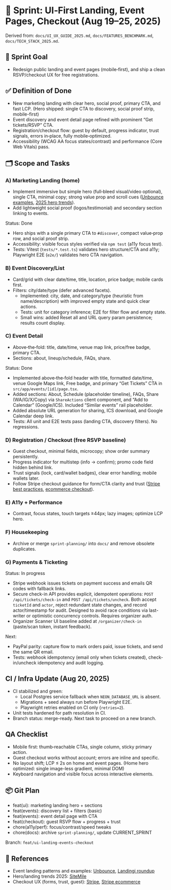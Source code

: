 # 🚀 Sprint: UI‑First Landing, Event Pages, Checkout (Aug 19–25, 2025)

Derived from: `docs/UI_UX_GUIDE_2025.md`, `docs/FEATURES_BENCHMARK.md`, `docs/TECH_STACK_2025.md`.

## 🎯 Sprint Goal

- Redesign public landing and event pages (mobile‑first), and ship a clean RSVP/checkout UX for free registrations.

## ✅ Definition of Done

- New marketing landing with clear hero, social proof, primary CTA, and fast LCP. (Hero shipped: single CTA to discovery, social proof strip, mobile-first)
- Event discovery and event detail page refined with prominent “Get tickets/RSVP” CTA.
- Registration/checkout flow: guest by default, progress indicator, trust signals, errors in‑place, fully mobile‑optimized.
- Accessibility (WCAG AA focus states/contrast) and performance (Core Web Vitals) pass.

## 🗂 Scope and Tasks

### A) Marketing Landing (home)

- Implement immersive but simple hero (full‑bleed visual/video optional), single CTA, minimal copy; strong value prop and scroll cues ([Unbounce examples](https://unbounce.com/landing-page-examples/event-landing-page-examples/), [2025 hero trends](https://sitemile.com/best-hero-marquee-design-trends-for-2025-make-your-website-stand-out/)).
- Add lightweight social proof (logos/testimonial) and secondary section linking to events.

Status: Done

- Hero ships with a single primary CTA to `#discover`, compact value‑prop row, and social proof strip.
- Accessibility: visible focus styles verified via `npm test` (a11y focus test).
- Tests: Vitest (`tests/*.test.ts`) validates hero structure/CTA and a11y; Playwright E2E (`e2e/`) validates hero CTA navigation.

### B) Event Discovery/List

- Card/grid with clear date/time, title, location, price badge; mobile cards first.
- Filters: city/date/type (defer advanced facets).
  - Implemented: city, date, and category/type (heuristic from name/description) with improved empty state and quick clear actions.
  - Tests: unit for category inference; E2E for filter flow and empty state.
  - Small wins: added Reset all and URL query param persistence; results count display.

### C) Event Detail

- Above‑the‑fold: title, date/time, venue map link, price/free badge, primary CTA.
- Sections: about, lineup/schedule, FAQs, share.

Status: Done

- Implemented above‑the‑fold header with title, formatted date/time, venue Google Maps link, Free badge, and primary “Get Tickets” CTA in `src/app/events/[id]/page.tsx`.
- Added sections: About, Schedule (placeholder timeline), FAQs, Share (WA/IG/X/Copy) via `ShareActions` client component, and “Add to Calendar” (Google/ICS). Included “Similar events” rail placeholder.
- Added absolute URL generation for sharing, ICS download, and Google Calendar deep link.
- Tests: All unit and E2E tests pass (landing CTA, discovery filters). No regressions.

### D) Registration / Checkout (free RSVP baseline)

- Guest checkout, minimal fields, microcopy; show order summary persistently.
- Progress indicator for multistep (info → confirm); promo code field hidden behind link.
- Trust signals (lock, card/wallet badges), clear error handling; mobile wallets later.
- Follow Stripe checkout guidance for form/CTA clarity and trust ([Stripe best practices](https://stripe.com/resources/more/checkout-screen-best-practices), [ecommerce checkout](https://stripe.com/resources/more/ecommerce-checkout-best-practices)).

### E) A11y + Performance

- Contrast, focus states, touch targets ≥44px; lazy images; optimize LCP hero.

### F) Housekeeping

- Archive or merge `sprint-planning/` into `docs/` and remove obsolete duplicates.

### G) Payments & Ticketing

Status: In progress

- Stripe webhook issues tickets on payment success and emails QR codes with fallback links.
- Secure check-in API provides explicit, idempotent operations: `POST /api/tickets/check-in` and `POST /api/tickets/uncheck`. Both accept `ticketId` and `actor`, reject redundant state changes, and record actor/timestamp for audit. Designed to avoid race conditions via last-writer or optimistic concurrency controls. Requires organizer auth.
- Organizer Scanner UI baseline added at `/organizer/check-in` (paste/scan token, instant feedback).

Next:

- PayPal parity: capture flow to mark orders paid, issue tickets, and send the same QR email.
- Tests: webhook idempotency (email only when tickets created), check-in/uncheck idempotency and audit logging.

## CI / Infra Update (Aug 20, 2025)

- CI stabilized and green:
  - Local Postgres service fallback when `NEON_DATABASE_URL` is absent.
  - Migrations + seed always run before Playwright E2E.
  - Playwright retries enabled on CI only (`retries=2`).
- Unit tests hardened for path resolution in CI.
- Branch status: merge-ready. Next task to proceed on a new branch.

## QA Checklist

- Mobile first: thumb‑reachable CTAs, single column, sticky primary action.
- Guest checkout works without account; errors are inline and specific.
- No layout shift; LCP ≤ 2s on home and event pages. (Home hero optimized: single image-less gradient, minimal DOM)
- Keyboard navigation and visible focus across interactive elements.

## 📦 Git Plan

- feat(ui): marketing landing hero + sections
- feat(events): discovery list + filters (basic)
- feat(events): event detail page with CTA
- feat(checkout): guest RSVP flow + progress + trust
- chore(a11y/perf): focus/contrast/speed tweaks
- chore(docs): archive `sprint-planning/`, update CURRENT_SPRINT

Branch: `feat/ui-landing-events-checkout`

## 🧭 References

- Event landing patterns and examples: [Unbounce](https://unbounce.com/landing-page-examples/event-landing-page-examples/), [Landingi roundup](https://landingi.com/landing-page/design-examples/)
- Hero/landing trends 2025: [SiteMile](https://sitemile.com/best-hero-marquee-design-trends-for-2025-make-your-website-stand-out/)
- Checkout UX (forms, trust, guest): [Stripe](https://stripe.com/resources/more/checkout-screen-best-practices), [Stripe ecommerce](https://stripe.com/resources/more/ecommerce-checkout-best-practices)
